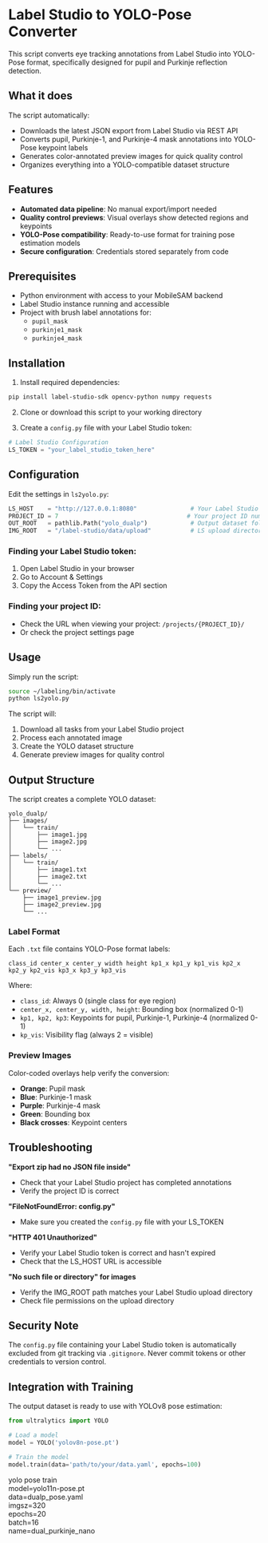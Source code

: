 # Label Studio to YOLO-Pose Converter

This script converts eye tracking annotations from Label Studio into YOLO-Pose format, specifically designed for pupil and Purkinje reflection detection.

## What it does

The script automatically:
- Downloads the latest JSON export from Label Studio via REST API
- Converts pupil, Purkinje-1, and Purkinje-4 mask annotations into YOLO-Pose keypoint labels
- Generates color-annotated preview images for quick quality control
- Organizes everything into a YOLO-compatible dataset structure

## Features

- **Automated data pipeline**: No manual export/import needed
- **Quality control previews**: Visual overlays show detected regions and keypoints
- **YOLO-Pose compatibility**: Ready-to-use format for training pose estimation models
- **Secure configuration**: Credentials stored separately from code

## Prerequisites

- Python environment with access to your MobileSAM backend
- Label Studio instance running and accessible
- Project with brush label annotations for:
  - `pupil_mask`
  - `purkinje1_mask` 
  - `purkinje4_mask`

## Installation

1. Install required dependencies:
```bash
pip install label-studio-sdk opencv-python numpy requests
```

2. Clone or download this script to your working directory

3. Create a `config.py` file with your Label Studio token:
```python
# Label Studio Configuration
LS_TOKEN = "your_label_studio_token_here"
```

## Configuration

Edit the settings in `ls2yolo.py`:

```python
LS_HOST    = "http://127.0.0.1:8080"               # Your Label Studio URL
PROJECT_ID = 7                                    # Your project ID number
OUT_ROOT   = pathlib.Path("yolo_dualp")            # Output dataset folder
IMG_ROOT   = "/label-studio/data/upload"           # LS upload directory path
```

### Finding your Label Studio token:
1. Open Label Studio in your browser
2. Go to Account & Settings
3. Copy the Access Token from the API section

### Finding your project ID:
- Check the URL when viewing your project: `/projects/{PROJECT_ID}/`
- Or check the project settings page

## Usage

Simply run the script:

```bash
source ~/labeling/bin/activate
python ls2yolo.py
```

The script will:
1. Download all tasks from your Label Studio project
2. Process each annotated image
3. Create the YOLO dataset structure
4. Generate preview images for quality control

## Output Structure

The script creates a complete YOLO dataset:

```
yolo_dualp/
├── images/
│   └── train/
│       ├── image1.jpg
│       ├── image2.jpg
│       └── ...
├── labels/
│   └── train/
│       ├── image1.txt
│       ├── image2.txt
│       └── ...
└── preview/
    ├── image1_preview.jpg
    ├── image2_preview.jpg
    └── ...
```

### Label Format

Each `.txt` file contains YOLO-Pose format labels:
```
class_id center_x center_y width height kp1_x kp1_y kp1_vis kp2_x kp2_y kp2_vis kp3_x kp3_y kp3_vis
```

Where:
- `class_id`: Always 0 (single class for eye region)
- `center_x, center_y, width, height`: Bounding box (normalized 0-1)
- `kp1, kp2, kp3`: Keypoints for pupil, Purkinje-1, Purkinje-4 (normalized 0-1)
- `kp_vis`: Visibility flag (always 2 = visible)

### Preview Images

Color-coded overlays help verify the conversion:
- **Orange**: Pupil mask
- **Blue**: Purkinje-1 mask  
- **Purple**: Purkinje-4 mask
- **Green**: Bounding box
- **Black crosses**: Keypoint centers

## Troubleshooting

**"Export zip had no JSON file inside"**
- Check that your Label Studio project has completed annotations
- Verify the project ID is correct

**"FileNotFoundError: config.py"**
- Make sure you created the `config.py` file with your LS_TOKEN

**"HTTP 401 Unauthorized"**
- Verify your Label Studio token is correct and hasn't expired
- Check that the LS_HOST URL is accessible

**"No such file or directory" for images**
- Verify the IMG_ROOT path matches your Label Studio upload directory
- Check file permissions on the upload directory

## Security Note

The `config.py` file containing your Label Studio token is automatically excluded from git tracking via `.gitignore`. Never commit tokens or other credentials to version control.

## Integration with Training

The output dataset is ready to use with YOLOv8 pose estimation:

```python
from ultralytics import YOLO

# Load a model
model = YOLO('yolov8n-pose.pt')

# Train the model
model.train(data='path/to/your/data.yaml', epochs=100)
```

yolo pose train \
    model=yolo11n-pose.pt \
    data=dualp_pose.yaml \
    imgsz=320 \
    epochs=20 \
    batch=16 \
    name=dual_purkinje_nano